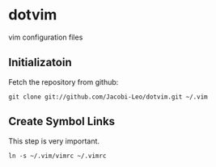 # dotvim

vim configuration files

## Initializatoin
Fetch the repository from github:

```
git clone git://github.com/Jacobi-Leo/dotvim.git ~/.vim
```
## Create Symbol Links
This step is very important.
```
ln -s ~/.vim/vimrc ~/.vimrc
```
